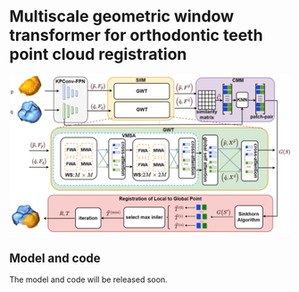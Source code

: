 # Multiscale geometric window transformer for orthodontic teeth point cloud registration
![Image text](Pipline.png)

## Model and code

The model and code will be released soon.






